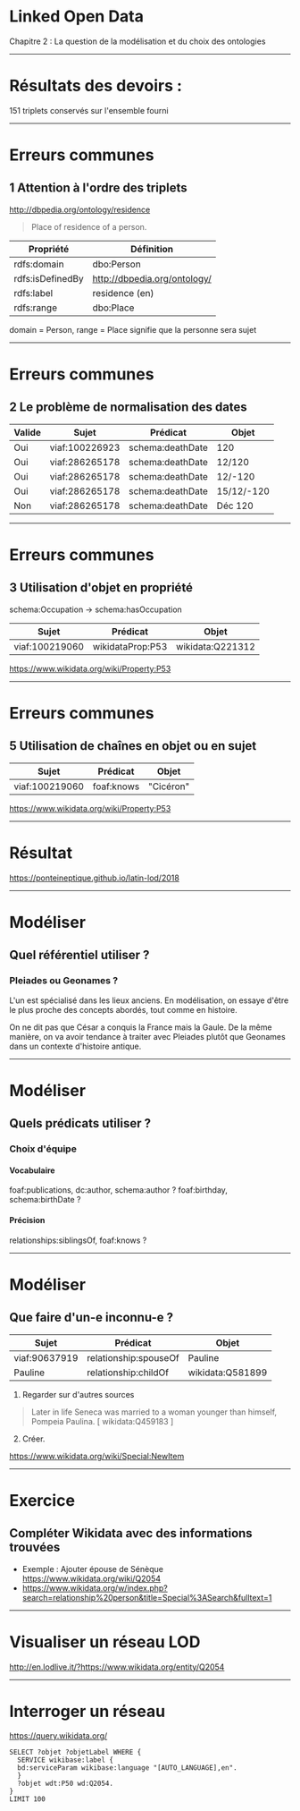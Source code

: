 
Linked Open Data
================

Chapitre 2 : La question de la modélisation et du choix des ontologies

---

# Résultats des devoirs :

151 triplets conservés sur l'ensemble fourni

---

# Erreurs communes

## 1 Attention à l'ordre des triplets

http://dbpedia.org/ontology/residence

> Place of residence of a person.

| Propriété | Définition |
| -- | -- |
| rdfs:domain | dbo:Person |
| rdfs:isDefinedBy | http://dbpedia.org/ontology/ |
| rdfs:label | residence (en) |
| rdfs:range | dbo:Place |

domain = Person, range = Place signifie que la personne sera sujet

---

# Erreurs communes

## 2 Le problème de normalisation des dates

| Valide | Sujet  | Prédicat | Objet |
| ------ | ------ | -------- | ----- |
| Oui | viaf:100226923 | schema:deathDate | 120 |
| Oui | viaf:286265178 | schema:deathDate | 12/120|
| Oui | viaf:286265178 | schema:deathDate | 12/-120|
| Oui | viaf:286265178 | schema:deathDate | 15/12/-120 |
| Non | viaf:286265178 | schema:deathDate | Déc 120 |

---

# Erreurs communes

## 3 Utilisation d'objet en propriété

schema:Occupation -> schema:hasOccupation

| Sujet  | Prédicat | Objet |
| ------ | -------- | ----- |
| viaf:100219060 | wikidataProp:P53 | wikidata:Q221312 |

https://www.wikidata.org/wiki/Property:P53

---

# Erreurs communes

## 5 Utilisation de chaînes en objet ou en sujet

| Sujet  | Prédicat | Objet |
| ------ | -------- | ----- |
| viaf:100219060 | foaf:knows | "Cicéron" |

https://www.wikidata.org/wiki/Property:P53

---

# Résultat

https://ponteineptique.github.io/latin-lod/2018

---

# Modéliser

## Quel référentiel utiliser ?

### Pleiades ou Geonames ?

L'un est spécialisé dans les lieux anciens. En modélisation, on essaye d'être le plus proche des concepts abordés, tout comme en histoire.

On ne dit pas que César a conquis la France mais la Gaule. De la même manière, on va avoir tendance à traiter avec Pleiades plutôt que Geonames dans un contexte d'histoire antique.

---

# Modéliser

## Quels prédicats utiliser ?

### Choix d'équipe 

#### Vocabulaire
foaf:publications, dc:author, schema:author ?
foaf:birthday, schema:birthDate ?

#### Précision
relationships:siblingsOf, foaf:knows ?

--- 

# Modéliser

## Que faire d'un-e inconnu-e ?

| Sujet | Prédicat | Objet |
| ----- | -------- | ----- |
| viaf:90637919 | relationship:spouseOf | Pauline |
| Pauline | relationship:childOf | wikidata:Q581899 |

1. Regarder sur d'autres sources 

>Later in life Seneca was married to a woman younger than himself, Pompeia Paulina. [ wikidata:Q459183 ]

2. Créer.

https://www.wikidata.org/wiki/Special:NewItem

---

# Exercice

## Compléter Wikidata avec des informations trouvées

- Exemple : Ajouter épouse de Sénèque https://www.wikidata.org/wiki/Q2054
- https://www.wikidata.org/w/index.php?search=relationship%20person&title=Special%3ASearch&fulltext=1

---

# Visualiser un réseau LOD

http://en.lodlive.it/?https://www.wikidata.org/entity/Q2054

---

# Interroger un réseau

https://query.wikidata.org/

```sparql
SELECT ?objet ?objetLabel WHERE {
  SERVICE wikibase:label { 
  bd:serviceParam wikibase:language "[AUTO_LANGUAGE],en". 
  }
  ?objet wdt:P50 wd:Q2054.
}
LIMIT 100
```